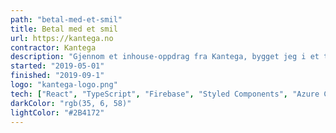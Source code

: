 ```yaml
---
path: "betal-med-et-smil"
title: Betal med et smil
url: https://kantega.no
contractor: Kantega
description: "Gjennom et inhouse-oppdrag fra Kantega, bygget jeg i et team på to en app-prototyp som fungerer til betaling via ansiktsgjenkjenning. Appen har vært stilt ut på flere konferanser, deriblant Kantegadagen 2019 og Trondheim Developer Conference."
started: "2019-05-01"
finished: "2019-09-1"
logo: "kantega-logo.png"
tech: ["React", "TypeScript", "Firebase", "Styled Components", "Azure Cognitive Services"]
darkColor: "rgb(35, 6, 58)"
lightColor: "#2B4172"
---
```

